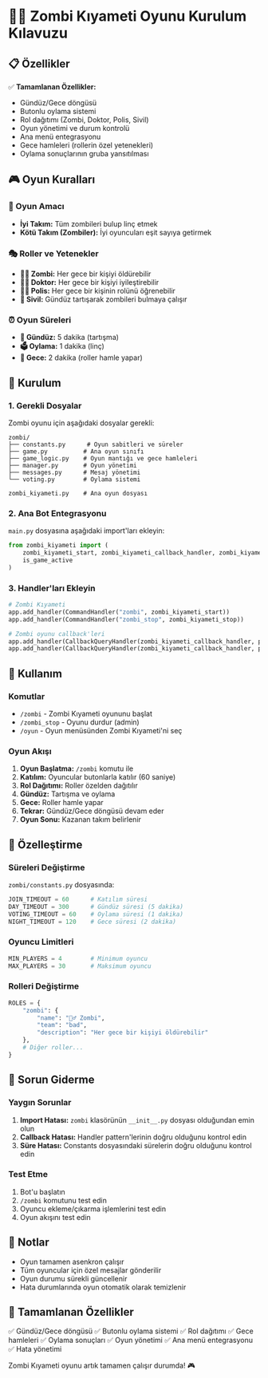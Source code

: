 # 🧟‍♂️ Zombi Kıyameti Oyunu Kurulum Kılavuzu

## 📋 Özellikler

✅ **Tamamlanan Özellikler:**
- Gündüz/Gece döngüsü
- Butonlu oylama sistemi
- Rol dağıtımı (Zombi, Doktor, Polis, Sivil)
- Oyun yönetimi ve durum kontrolü
- Ana menü entegrasyonu
- Gece hamleleri (rollerin özel yetenekleri)
- Oylama sonuçlarının gruba yansıtılması

## 🎮 Oyun Kuralları

### 🎯 Oyun Amacı
- **İyi Takım:** Tüm zombileri bulup linç etmek
- **Kötü Takım (Zombiler):** İyi oyuncuları eşit sayıya getirmek

### 🎭 Roller ve Yetenekler
- **🧟‍♂️ Zombi:** Her gece bir kişiyi öldürebilir
- **👨‍⚕️ Doktor:** Her gece bir kişiyi iyileştirebilir
- **👮‍♂️ Polis:** Her gece bir kişinin rolünü öğrenebilir
- **👤 Sivil:** Gündüz tartışarak zombileri bulmaya çalışır

### ⏰ Oyun Süreleri
- **🌅 Gündüz:** 5 dakika (tartışma)
- **🗳️ Oylama:** 1 dakika (linç)
- **🌙 Gece:** 2 dakika (roller hamle yapar)

## 🚀 Kurulum

### 1. Gerekli Dosyalar
Zombi oyunu için aşağıdaki dosyalar gerekli:

```
zombi/
├── constants.py      # Oyun sabitleri ve süreler
├── game.py          # Ana oyun sınıfı
├── game_logic.py    # Oyun mantığı ve gece hamleleri
├── manager.py       # Oyun yönetimi
├── messages.py      # Mesaj yönetimi
└── voting.py        # Oylama sistemi

zombi_kiyameti.py    # Ana oyun dosyası
```

### 2. Ana Bot Entegrasyonu
`main.py` dosyasına aşağıdaki import'ları ekleyin:

```python
from zombi_kiyameti import (
    zombi_kiyameti_start, zombi_kiyameti_callback_handler, zombi_kiyameti_stop,
    is_game_active
)
```

### 3. Handler'ları Ekleyin
```python
# Zombi Kıyameti
app.add_handler(CommandHandler("zombi", zombi_kiyameti_start))
app.add_handler(CommandHandler("zombi_stop", zombi_kiyameti_stop))

# Zombi oyunu callback'leri
app.add_handler(CallbackQueryHandler(zombi_kiyameti_callback_handler, pattern="^zombi_(join|leave|cancel)$"))
app.add_handler(CallbackQueryHandler(zombi_kiyameti_callback_handler, pattern="^vote_"))
```

## 🎯 Kullanım

### Komutlar
- `/zombi` - Zombi Kıyameti oyununu başlat
- `/zombi_stop` - Oyunu durdur (admin)
- `/oyun` - Oyun menüsünden Zombi Kıyameti'ni seç

### Oyun Akışı
1. **Oyun Başlatma:** `/zombi` komutu ile
2. **Katılım:** Oyuncular butonlarla katılır (60 saniye)
3. **Rol Dağıtımı:** Roller özelden dağıtılır
4. **Gündüz:** Tartışma ve oylama
5. **Gece:** Roller hamle yapar
6. **Tekrar:** Gündüz/Gece döngüsü devam eder
7. **Oyun Sonu:** Kazanan takım belirlenir

## 🔧 Özelleştirme

### Süreleri Değiştirme
`zombi/constants.py` dosyasında:

```python
JOIN_TIMEOUT = 60      # Katılım süresi
DAY_TIMEOUT = 300      # Gündüz süresi (5 dakika)
VOTING_TIMEOUT = 60    # Oylama süresi (1 dakika)
NIGHT_TIMEOUT = 120    # Gece süresi (2 dakika)
```

### Oyuncu Limitleri
```python
MIN_PLAYERS = 4        # Minimum oyuncu
MAX_PLAYERS = 30       # Maksimum oyuncu
```

### Rolleri Değiştirme
```python
ROLES = {
    "zombi": {
        "name": "🧟‍♂️ Zombi",
        "team": "bad",
        "description": "Her gece bir kişiyi öldürebilir"
    },
    # Diğer roller...
}
```

## 🐛 Sorun Giderme

### Yaygın Sorunlar
1. **Import Hatası:** `zombi` klasörünün `__init__.py` dosyası olduğundan emin olun
2. **Callback Hatası:** Handler pattern'lerinin doğru olduğunu kontrol edin
3. **Süre Hatası:** Constants dosyasındaki sürelerin doğru olduğunu kontrol edin

### Test Etme
1. Bot'u başlatın
2. `/zombi` komutunu test edin
3. Oyuncu ekleme/çıkarma işlemlerini test edin
4. Oyun akışını test edin

## 📝 Notlar

- Oyun tamamen asenkron çalışır
- Tüm oyuncular için özel mesajlar gönderilir
- Oyun durumu sürekli güncellenir
- Hata durumlarında oyun otomatik olarak temizlenir

## 🎉 Tamamlanan Özellikler

✅ Gündüz/Gece döngüsü
✅ Butonlu oylama sistemi
✅ Rol dağıtımı
✅ Gece hamleleri
✅ Oylama sonuçları
✅ Oyun yönetimi
✅ Ana menü entegrasyonu
✅ Hata yönetimi

Zombi Kıyameti oyunu artık tamamen çalışır durumda! 🎮
